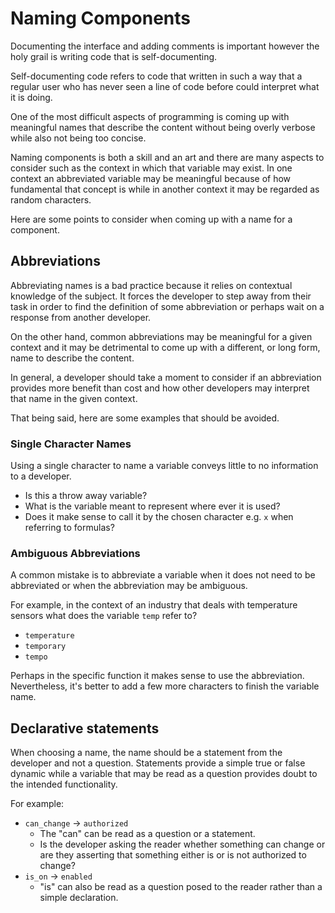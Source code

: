 # Naming Components

Documenting the interface and adding comments is important however the holy grail is writing code that is self-documenting.

Self-documenting code refers to code that written in such a way that a regular user who has never seen a line of code before could interpret what it is doing.

One of the most difficult aspects of programming is coming up with meaningful names that describe the content without being overly verbose while also not being too concise.

Naming components is both a skill and an art and there are many aspects to consider such as the context in which that variable may exist. In one context an abbreviated variable may be meaningful because of how fundamental that concept is while in another context it may be regarded as random characters.

Here are some points to consider when coming up with a name for a component.

## Abbreviations

Abbreviating names is a bad practice because it relies on contextual knowledge of the subject. It forces the developer to step away from their task in order to find the definition of some abbreviation or perhaps wait on a response from another developer.

On the other hand, common abbreviations may be meaningful for a given context and it may be detrimental to come up with a different, or long form, name to describe the content.

In general, a developer should take a moment to consider if an abbreviation provides more benefit than cost and how other developers may interpret that name in the given context.

That being said, here are some examples that should be avoided.

### Single Character Names

Using a single character to name a variable conveys little to no information to a developer.

- Is this a throw away variable?
- What is the variable meant to represent where ever it is used?
- Does it make sense to call it by the chosen character e.g. `x` when referring to formulas?

### Ambiguous Abbreviations

A common mistake is to abbreviate a variable when it does not need to be abbreviated or when the abbreviation may be ambiguous.

For example, in the context of an industry that deals with temperature sensors what does the variable `temp` refer to?

- `temperature`
- `temporary`
- `tempo`

Perhaps in the specific function it makes sense to use the abbreviation. Nevertheless, it's better to add a few more characters to finish the variable name.

## Declarative statements

When choosing a name, the name should be a statement from the developer and not a question. Statements provide a simple true or false dynamic while a variable that may be read as a question provides doubt to the intended functionality.

For example:

- `can_change` -> `authorized`
  - The "can" can be read as a question or a statement.
  - Is the developer asking the reader whether something can change or are they asserting that something either is or is not authorized to change?
- `is_on` -> `enabled`
  - "is" can also be read as a question posed to the reader rather than a simple declaration.
